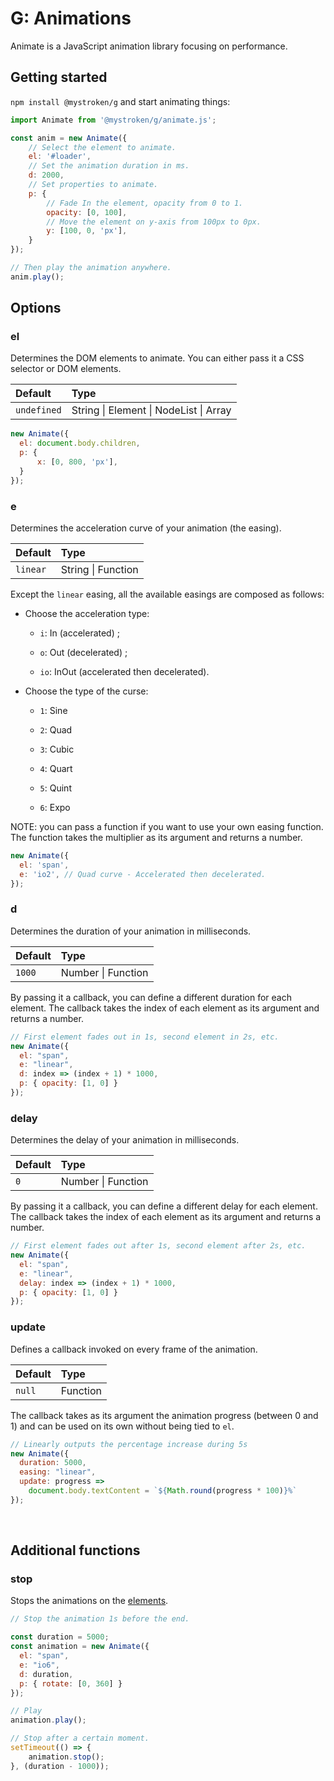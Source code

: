 # G:  Animations

Animate is a JavaScript animation library focusing on performance.

## Getting started

`npm install @mystroken/g` and start animating things:

```javascript
import Animate from '@mystroken/g/animate.js';

const anim = new Animate({
    // Select the element to animate.
    el: '#loader',
    // Set the animation duration in ms.
    d: 2000,
    // Set properties to animate.
    p: {
        // Fade In the element, opacity from 0 to 1.
        opacity: [0, 100],
        // Move the element on y-axis from 100px to 0px.
        y: [100, 0, 'px'],
    }
});

// Then play the animation anywhere.
anim.play();
```

## Options

### el

Determines the DOM elements to animate. You can either pass it a CSS selector or DOM elements.

| Default     | Type                                   |
|:----------- |:-------------------------------------- |
| `undefined` | String \| Element \| NodeList \| Array |

```javascript
new Animate({
  el: document.body.children,
  p: {
      x: [0, 800, 'px'],
  }
});
```

### e

Determines the acceleration curve of your animation (the easing).

| Default  | Type               |
|:-------- |:------------------ |
| `linear` | String \| Function |

Except the `linear` easing, all the available easings are composed as follows:

- Choose the acceleration type: 
  
  - `i`: In (accelerated) ;
  
  - `o`: Out (decelerated) ;
  
  - `io`: InOut (accelerated then decelerated).

- Choose the type of the curse: 
  
  - `1`: Sine
  
  - `2`: Quad
  
  - `3`: Cubic
  
  - `4`: Quart
  
  - `5`: Quint
  
  - `6`: Expo



NOTE: you can pass a function if you want to use your own easing function. The function takes the multiplier as its argument and returns a number.

```javascript
new Animate({
  el: 'span',
  e: 'io2', // Quad curve - Accelerated then decelerated.
});
```

### d

Determines the duration of your animation in milliseconds.

| Default | Type               |
|:------- |:------------------ |
| `1000`  | Number \| Function |

By passing it a callback, you can define a different duration for each element. The callback takes the index of each element as its argument and returns a number.

```javascript
// First element fades out in 1s, second element in 2s, etc.
new Animate({
  el: "span",
  e: "linear",
  d: index => (index + 1) * 1000,
  p: { opacity: [1, 0] }
});
```

### delay

Determines the delay of your animation in milliseconds.

| Default | Type               |
|:------- |:------------------ |
| `0`     | Number \| Function |

By passing it a callback, you can define a different delay for each element. The callback takes the index of each element as its argument and returns a number.

```javascript
// First element fades out after 1s, second element after 2s, etc.
new Animate({
  el: "span",
  e: "linear",
  delay: index => (index + 1) * 1000,
  p: { opacity: [1, 0] }
});
```

### update

Defines a callback invoked on every frame of the animation.

| Default | Type     |
|:------- |:-------- |
| `null`  | Function |

The callback takes as its argument the animation progress (between 0 and 1) and can be used on its own without being tied to `el`.

```javascript
// Linearly outputs the percentage increase during 5s
new Animate({
  duration: 5000,
  easing: "linear",
  update: progress =>
    document.body.textContent = `${Math.round(progress * 100)}%`
});
```

<br>

## Additional functions

### stop

Stops the animations on the [elements](#el).

```javascript
// Stop the animation 1s before the end.

const duration = 5000;
const animation = new Animate({
  el: "span",
  e: "io6",
  d: duration,
  p: { rotate: [0, 360] }
});

// Play
animation.play();

// Stop after a certain moment.
setTimeout(() => {
    animation.stop();
}, (duration - 1000));
```


